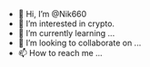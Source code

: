 - 👋 Hi, I’m @Nik660
- 👀 I’m interested in crypto.
- 🌱 I’m currently learning ...
- 💞️ I’m looking to collaborate on ...
- 📫 How to reach me ...

<!---
Nik660/Nik660 is a ✨ special ✨ repository because its `README.md` (this file) appears on your GitHub profile.
You can click the Preview link to take a look at your changes.
--->
